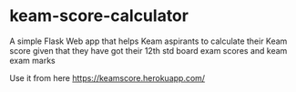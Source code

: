 # keam-score-calculator
A simple Flask Web app that helps Keam aspirants to calculate their Keam score  given that they have got their 12th std board exam scores and keam exam marks

Use it from here https://keamscore.herokuapp.com/
